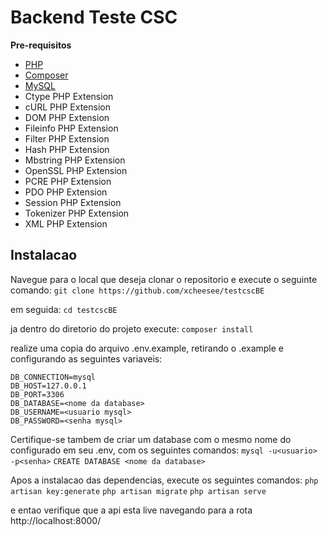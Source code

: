 # Backend Teste CSC

**Pre-requisitos**
* [PHP](https://www.php.net/)
* [Composer](https://getcomposer.org/)
* [MySQL](https://getcomposer.org/)
*  Ctype PHP Extension
*   cURL PHP Extension
*   DOM PHP Extension
*   Fileinfo PHP Extension
*   Filter PHP Extension
*   Hash PHP Extension
*   Mbstring PHP Extension
*   OpenSSL PHP Extension
*   PCRE PHP Extension
*   PDO PHP Extension
*   Session PHP Extension
*   Tokenizer PHP Extension
*   XML PHP Extension

## Instalacao

Navegue para o local que deseja clonar o repositorio e execute o seguinte comando:
`git clone https://github.com/xcheesee/testcscBE`

em seguida:
`cd testcscBE`

ja dentro do diretorio do projeto execute:
`composer install`

realize uma copia do arquivo .env.example, retirando o .example e configurando as seguintes variaveis:
~~~
DB_CONNECTION=mysql
DB_HOST=127.0.0.1
DB_PORT=3306
DB_DATABASE=<nome da database>
DB_USERNAME=<usuario mysql>
DB_PASSWORD=<senha mysql>
~~~

Certifique-se tambem de criar um database com o mesmo nome do configurado em seu .env, com os seguintes comandos:
`mysql -u<usuario> -p<senha>`
`CREATE DATABASE <nome da database>`

Apos a instalacao das dependencias, execute os seguintes comandos:
`php artisan key:generate`
`php artisan migrate`
`php artisan serve`

e entao verifique que a api esta live navegando para a rota http://localhost:8000/
